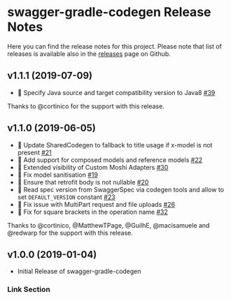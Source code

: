 # swagger-gradle-codegen Release Notes

Here you can find the release notes for this project. Please note that list of releases is available also in the [releases](https://github.com/Yelp/swagger-gradle-codegen/releases) page on Github.

## v1.1.1 (2019-07-09)

* 🐛 Specify Java source and target compatibility version to Java8 [#39]

Thanks to @cortinico for the support with this release.

## v1.1.0 (2019-06-05)

* 🎁 Update SharedCodegen to fallback to title usage if x-model is not present [#21]
* 🎁 Add support for composed models and reference models [#22]
* 🎁 Extended visibility of Custom Moshi Adapters [#30]
* 🐛 Fix model sanitisation [#19]
* 🐛 Ensure that retrofit body is not nullable [#20]
* 🐛 Read spec version from SwaggerSpec via codegen tools and allow to set `DEFAULT_VERSION` constant [#23]
* 🐛 Fix issue with MultiPart request and file uploads [#26]
* 🐛 Fix for square brackets in the operation name [#32]

Thanks to @cortinico, @MatthewTPage, @GuilhE, @macisamuele and @redwarp for the support with this release.

## v1.0.0 (2019-01-04)

* Initial Release of swagger-gradle-codegen

### Link Section

[#19]: https://github.com/Yelp/swagger-gradle-codegen/pull/19/
[#20]: https://github.com/Yelp/swagger-gradle-codegen/pull/20/
[#21]: https://github.com/Yelp/swagger-gradle-codegen/pull/21/
[#22]: https://github.com/Yelp/swagger-gradle-codegen/pull/22/
[#23]: https://github.com/Yelp/swagger-gradle-codegen/pull/23/
[#26]: https://github.com/Yelp/swagger-gradle-codegen/pull/26/
[#30]: https://github.com/Yelp/swagger-gradle-codegen/pull/30/
[#32]: https://github.com/Yelp/swagger-gradle-codegen/pull/32/
[#39]: https://github.com/Yelp/swagger-gradle-codegen/pull/39/
